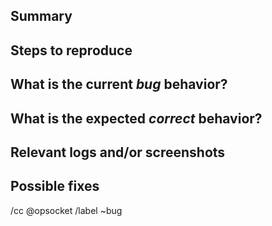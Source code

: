 <!---
Please read this!

Before opening a new issue, make sure to search for keywords in the issues
filtered by "type::bug" label:

- https://gitlab.com/opsocket/infra-gdr/issues?label_name%5B%5D=type::bug

and verify the issue you're about to submit isn't a duplicate.
--->

## Summary

<!-- Summarize the bug encountered concisely. -->

## Steps to reproduce

<!-- Describe how one can reproduce the issue - this is very important. Please use an ordered list. -->

## What is the current *bug* behavior?

<!-- Describe what actually happens. -->

## What is the expected *correct* behavior?

<!-- Describe what you should see instead. -->

## Relevant logs and/or screenshots

<!-- Paste any relevant logs - please use code blocks (```) to format console output, logs, and code
 as it's tough to read otherwise. -->

## Possible fixes

<!-- If you can, link to the line of code that might be responsible for the problem. -->

/cc @opsocket
/label ~bug

